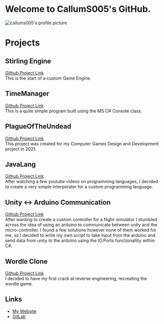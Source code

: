 # Welcome to CallumS005's GitHub.

![callums005's profile picture](https://avatars.githubusercontent.com/u/59845571?s=400&u=50d0164862bc1167a8573b440b12c25beec7feaa&v=4)

# Projects

## Stirling Engine
[Github Project Link](https://github.com/callums005/StirlingEngine)<br />
This is the start of a custom Game Engine.

## TimeManager
[Github Project Link](https://github.com/callums005/TimeManager)<br />
This is a quite simple program built using the MS C# Console class.

## PlagueOfTheUndead
[Github Project Link](https://github.com/callums005/PlagueOfTheUndead)<br />
This project was created for my Computer Games Design and Development project in 2021.

## JavaLang
[Github Project Link](https://github.com/callums005/JavaLang)<br />
After watching a few youtube videos on programming languages, I decided to create a very simple interperater for a custom programming language.

## Unity <-> Arduino Communication 
[Github Project Link](https://github.com/callums005/unity-arduino-communication)<br />
After wanting to create a custom controller for a flight-simulator I stumbled across the idea of using an arduino to communicate between unity and the micro-controller. I found a few solutions however none of them worked for me, so I decided to write my own script to take input from the arduino and send data from unity to the arduino using the IO.Ports functionallity within C#.

## Wordle Clone
[Github Project Link](https://github.com/callums005/WordleClone)<br />
I decided to have my first crack at reverse engineering, recreating the wordle game.

## Links
- [My Website](https://callums005.net)
- [GitLab](https://gitlab.com/CallumS005)
